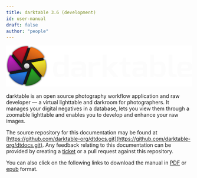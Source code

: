 ```yaml
---
title: darktable 3.6 (development)
id: user-manual
draft: false
author: "people"
---
```


![](./darktable-logo.png#w50)

darktable is an open source photography workflow application and raw developer — a virtual lighttable and darkroom for photographers. It manages your digital negatives in a database, lets you view them through a zoomable lighttable and enables you to develop and enhance your raw images.

The source repository for this documentation may be found at [https://github.com/darktable-org/dtdocs.git](https://github.com/darktable-org/dtdocs.git). Any feedback relating to this documentation can be provided by creating a [ticket](https://github.com/darktable-org/dtdocs/issues/new) or a pull request against this repository.

<span class="webonly">You can also click on the following links to download the manual in [PDF](darktable_user_manual.pdf) or [epub](darktable_user_manual.epub) format.</span>
